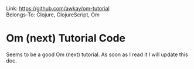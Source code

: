 Link: https://github.com/awkay/om-tutorial  
Belongs-To: Clojure, ClojureScript, Om  

# Om (next) Tutorial Code

Seems to be a good Om (next) tutorial. As soon as I read it I will update this doc.
